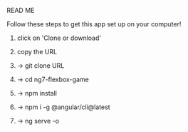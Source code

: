 READ ME

Follow these steps to get this app set up on your computer!

1. click on 'Clone or download'

2. copy the URL



3. -> git clone URL 

4. -> cd ng7-flexbox-game

5. -> npm install

6. -> npm i -g @angular/cli@latest

7. -> ng serve -o

